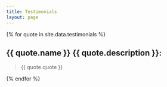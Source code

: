 ```yaml
---
title: Testimonials
layout: page
---
```


<!--  -->

{% for quote in site.data.testimonials %}

<section>

  <h2>
    {{ quote.name }} <span>{{ quote.description }}:</span>
  </h2>

  <blockquote>
    {{ quote.quote }}
  </blockquote>

</section>
{% endfor %}
